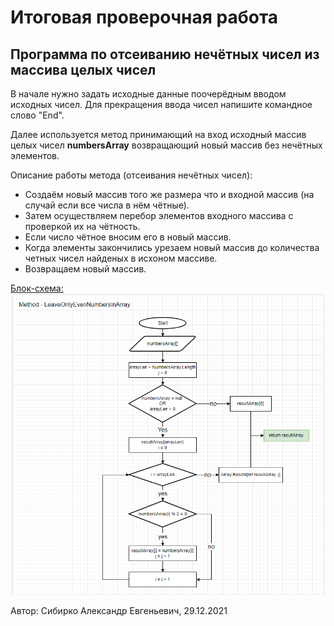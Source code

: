 # Итоговая проверочная работа

## Программа по отсеиванию нечётных чисел из массива целых чисел

В начале нужно задать исходные данные поочерёдным вводом исходных чисел.
Для прекращения ввода чисел напишите командное слово "End".

Далее используется метод принимающий на вход исходный массив целых чисел  **numbersArray** возвращающий новый массив без нечётных элементов.

Описание работы метода (отсеивания нечётных чисел):
+ Создаём новый массив того же размера что и входной массив (на случай если все числа в нём чётные).
+ Затем осуществляем перебор элементов входного массива с проверкой их на чётность.
+ Если число чётное вносим его в новый массив.
+ Когда элементы закончились урезаем новый массив до количества четных чисел найденых в исхоном массиве.
+ Возвращаем новый массив.

[Блок-схема:](https://drive.google.com/file/d/1xE_RnsatjN7F0eci1kuHpx5mYwTn1nps/view?usp=sharing)
![Блок-схема метода](Pics/MethodLOENADiagram.png)


Автор: Сибирко Александр Евгеньевич, 29.12.2021


